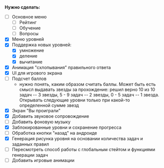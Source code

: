 **Нужно сделать:**
- [ ] Основное меню
  - [ ] Рейтинг
  - [ ] Обучение
  - [ ] Вопросы
- [x] Меню уровней
- [x] Поддержка новых уровней:
  - [x] умножение
  - [x] деление
  - [x] вычитание
- [x] Анимация "схлопывания" правильного ответа
- [x] UI для игрового экрана
- [ ] Подсчет баллов
  - нужно понять, каким образом считать баллы. Может быть есть смысл
    выдавать звезды за прохождение: решил верно 10 из 10 задач -- 3 звезды,
    5 - 9 задач -- 2 звезды, 0 - 5 задач -- 1 звезда. Открывать следующие 
    уровни только при какой-то определенной сумме звезд
- [x] Экран "Вы проиграли"
- [x] Добавить звуковое сопровождение 
- [ ] Добавить фоновую музыку
- [x] Заблокированные уровни и сохранение прогресса
- [ ] Обработка кнопки "назад" на андроиде
- [x] Генерация рисунка уровня на основании количества задач и заданных правил
- [ ] Пересмотреть способ работы с глобальным стейтом и функциями генерации задач
- [ ] Добавить игровые анимации